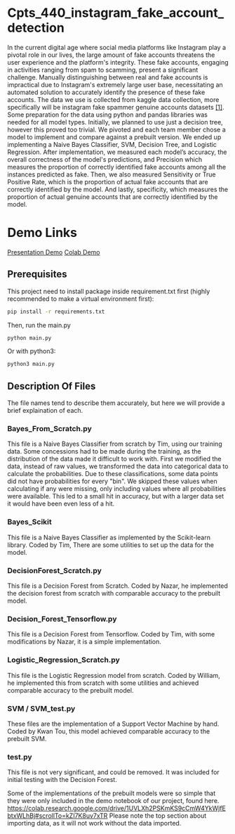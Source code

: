 # Cpts_440_instagram_fake_account_detection

In the current digital age where social media platforms like Instagram play a pivotal role in our
lives, the large amount of fake accounts threatens the user experience and the platform's integrity.
These fake accounts, engaging in activities ranging from spam to scamming, present a significant
challenge. Manually distinguishing between real and fake accounts is impractical due to
Instagram's extremely large user base, necessitating an automated solution to accurately identify
the presence of these fake accounts. The data we use is collected from kaggle data collection,
more specifically will be instagram fake spammer genuine accounts
datasets [[1]](https://www.kaggle.com/datasets/free4ever1/instagram-fake-spammer-genuine-account).
Some preparation for the data using python and pandas libraries was needed for all model types. Initially, 
we planned to use just a decision tree, however this proved too trivial. We pivoted and each team member 
chose a model to implement and compare against a prebuilt version. We ended up implementing 
a Naive Bayes Classifier, SVM, Decision Tree, and Logistic Regression. After implementation, we measured each 
model’s accuracy, the overall correctness of the model's predictions, and Precision which measures the
proportion of correctly identified fake accounts among all the instances predicted as fake. Then,
we also measured Sensitivity or True Positive Rate, which is the proportion of actual fake
accounts that are correctly identified by the model. And lastly, specificity, which measures the
proportion of actual genuine accounts that are correctly identified by the model.

# Demo Links
[Presentation Demo](https://youtu.be/ONreByLg5G8)
[Colab Demo](https://youtu.be/ONreByLg5G8)

## Prerequisites

This project need to install package inside requirement.txt first (highly recommended to make a virtual environment first):
  ```sh
  pip install -r requirements.txt
  ```
Then, run the main.py
  ```sh
  python main.py
  ```
Or with python3:
  ```sh
  python3 main.py
  ```

## Description Of Files

The file names tend to describe them accurately, but here we will provide a brief explaination of each.

### Bayes_From_Scratch.py
This file is a Naive Bayes Classifier from scratch by Tim, using our training data. Some concessions had to be made during the training,
as the distribution of the data made it difficult to work with. First we modified the data, instead of raw values, we transformed
the data into categorical data to calculate the probabilities. Due to these classifications, some data points did not have probabilities
for every "bin". We skipped these values when calculating if any were missing, only including values where all probabilities were available.
This led to a small hit in accuracy, but with a larger data set it would have been even less of a hit.

### Bayes_Scikit
This file is a Naive Bayes Classifier as implemented by the Scikit-learn library. Coded by Tim, There are some utilities to set up the data for
the model.

### DecisionForest_Scratch.py
This file is a Decision Forest from Scratch. Coded by Nazar, he implemented the decision forest from scratch with comparable accuracy
to the prebuilt model.

### Decision_Forest_Tensorflow.py
This file is a Decision Forest from Tensorflow. Coded by Tim, with some modifications by Nazar, it is a simple implementation.

### Logistic_Regression_Scratch.py
This file is the Logistic Regression model from scratch. Coded by William, he implemented this from scratch with some utilities and 
achieved comparable accuracy to the prebuilt model.

### SVM / SVM_test.py
These files are the implementation of a Support Vector Machine by hand. Coded by Kwan Tou, this model achieved comparable accuracy
to the prebuilt SVM.

### test.py
This file is not very significant, and could be removed. It was included for initial testing with the Decision Forest.

Some of the implementations of the prebuilt models were so simple that they were only included in the demo notebook of our project, 
found here. https://colab.research.google.com/drive/1UVLXh2PSKmKS9cCmW4YkWjfEbtxWLhBj#scrollTo=kZI7K8uv7xTR
Please note the top section about importing data, as it will not work without the data imported.
